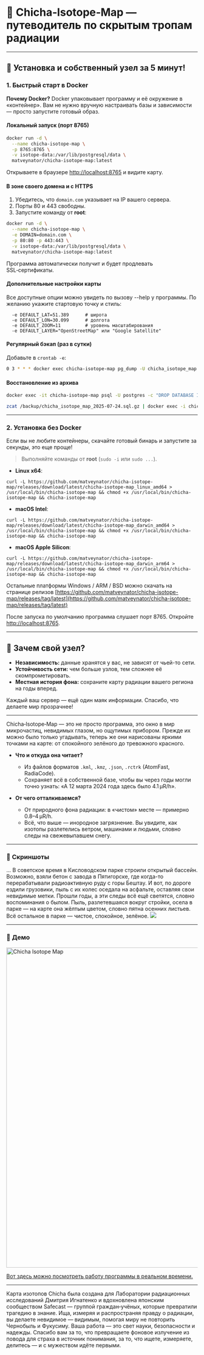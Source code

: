 # 🌌 Chicha‑Isotope‑Map — путеводитель по скрытым тропам радиации

---

## 🚀 Установка и собственный узел за 5 минут!

### 1. Быстрый старт в Docker

**Почему Docker?**
Docker упаковывает программу и её окружение в «контейнер». Вам не нужно вручную настраивать базы и зависимости — просто запустите готовый образ.

#### Локальный запуск (порт 8765)

```bash
docker run -d \
  --name chicha-isotope-map \
  -p 8765:8765 \
  -v isotope-data:/var/lib/postgresql/data \
  matveynator/chicha-isotope-map:latest
```

Открываете в браузере [http://localhost:8765](http://localhost:8765) и видите карту.

#### В зоне своего домена и с HTTPS

1. Убедитесь, что `domain.com` указывает на IP вашего сервера.
2. Порты 80 и 443 свободны.
3. Запустите команду от **root**:

```bash
docker run -d \
  --name chicha-isotope-map \
  -e DOMAIN=domain.com \
  -p 80:80 -p 443:443 \
  -v isotope-data:/var/lib/postgresql/data \
  matveynator/chicha-isotope-map:latest
```

Программа автоматически получит и будет продлевать SSL‑сертификаты.

#### Дополнительные настройки карты 

Все доступные опции можно увидеть по вызову --help у программы.
По желанию укажите стартовую точку и стиль:

```text
  -e DEFAULT_LAT=51.389      # широта
  -e DEFAULT_LON=30.099      # долгота
  -e DEFAULT_ZOOM=11         # уровень масштабирования
  -e DEFAULT_LAYER="OpenStreetMap" или "Google Satellite"
```

#### Регулярный бэкап (раз в сутки)

Добавьте в `crontab -e`:

```bash
0 3 * * * docker exec chicha-isotope-map pg_dump -U chicha_isotope_map chicha_isotope_map | gzip > /backup/chicha_isotope_map_$(date +\%F).sql.gz
```

#### Восстановление из архива

```bash
docker exec -it chicha-isotope-map psql -U postgres -c "DROP DATABASE IF EXISTS chicha_isotope_map; CREATE DATABASE chicha_isotope_map OWNER chicha_isotope_map;"

zcat /backup/chicha_isotope_map_2025-07-24.sql.gz | docker exec -i chicha-isotope-map psql -U chicha_isotope_map chicha_isotope_map
```

---

### 2. Установка без Docker

Если вы не любите контейнеры, скачайте готовый бинарь и запустите за секунды, это еще проще!

> Выполняйте команды от **root** (`sudo -i` или `sudo ...`).

* **Linux x64**:
```
curl -L https://github.com/matveynator/chicha-isotope-map/releases/download/latest/chicha-isotope-map_linux_amd64 > /usr/local/bin/chicha-isotope-map && chmod +x /usr/local/bin/chicha-isotope-map && chicha-isotope-map
```

* **macOS Intel**:
```
curl -L https://github.com/matveynator/chicha-isotope-map/releases/download/latest/chicha-isotope-map_darwin_amd64 > /usr/local/bin/chicha-isotope-map && chmod +x /usr/local/bin/chicha-isotope-map && chicha-isotope-map
```

* **macOS Apple Silicon**:

```
curl -L https://github.com/matveynator/chicha-isotope-map/releases/download/latest/chicha-isotope-map_darwin_arm64 > /usr/local/bin/chicha-isotope-map && chmod +x /usr/local/bin/chicha-isotope-map && chicha-isotope-map
```

Остальные платформы  Windows / ARM / BSD можно скачать на странице релизов [https://github.com/matveynator/chicha-isotope-map/releases/tag/latest](https://github.com/matveynator/chicha-isotope-map/releases/tag/latest)


После запуска по умолчанию программа слушает порт 8765. Откройте [http://localhost:8765](http://localhost:8765).

---

## 🤝 Зачем свой узел?

* **Независимость:** данные хранятся у вас, не зависят от чьей-то сети.
* **Устойчивость сети:** чем больше узлов, тем сложнее её скомпрометировать.
* **Местная история фона:** сохраните карту радиации вашего региона на годы вперед.

Каждый ваш сервер — ещё один маяк информации. Спасибо, что делаете мир прозрачнее!

---
Chicha‑Isotope‑Map — это не просто программа, это окно в мир микрочастиц, невидимых глазом, но ощутимых прибором. Прежде их можно было только угадывать, теперь же они нарисованы яркими точками на карте: от спокойного зелёного до тревожного красного.

* **Что и откуда она читает?**

  * Из файлов форматов `.kml`, `.kmz`, `.json`, `.rctrk` (AtomFast, RadiaCode).
  * Сохраняет всё в собственной базе, чтобы вы через годы могли точно узнать: «А 12 марта 2024 года здесь было 4.1 µR/h».

* **От чего отталкиваемся?**

  * От природного фона радиации: в «чистом» месте — примерно 0.8–4 µR/h.
  * Всё, что выше — инородное загрязнение. Вы увидите, как изотопы разлетелись ветром, машинами и людьми, словно следы на свежевыпавшем снегу.

---

### 📸 **Скриншоты**

... В советское время в Кисловодском парке строили открытый бассейн. Возможно, взяли бетон с завода в Пятигорске, где когда-то перерабатывали радиоактивную руду с горы Бештау. И вот, по дороге ездили грузовики, пыль с их колес оседала на асфальте, оставляя свои невидимые метки. Прошли годы, а эти следы всё ещё светятся, словно воспоминания о былом. Пыль, разлетевшаяся вокруг стройки, осела в парке — на карте она жёлтым цветом, словно пятна осенних листьев. Всё остальное в парке — чистое, спокойное, зелёное.
<img src="https://repository-images.githubusercontent.com/870016860/11fd6abc-fe8b-4cd8-95c2-df1c631c8762">

---

### 📸 **Демо**

<a href="https://jutsa.ru" target="_blank"><img width="1156" height="844" alt="Chicha Isotope Map" src="https://github.com/user-attachments/assets/8d806377-671f-47a0-b918-f2a9afd4123e" /></a>

<a href="https://jutsa.ru" target="_blank">Вот здесь можно посмотреть работу программы в реальном времени.</a>

---

Карта изотопов Chicha была создана для Лаборатории радиационных исследований Дмитрия Игнатенко и вдохновлена японским сообществом Safecast — группой граждан‑учёных, которые превратили трагедию в знание. Ища, измеряя и распространяя правду о радиации, вы делаете невидимое — видимым, помогая миру не повторить Чернобыль и Фукусиму. Ваша работа — это свет науки, безопасности и надежды. Спасибо вам за то, что превращаете фоновое излучение из повода для страха в источник понимания, за то, что ищете, измеряете, делитесь — и с мужеством идёте первыми.

